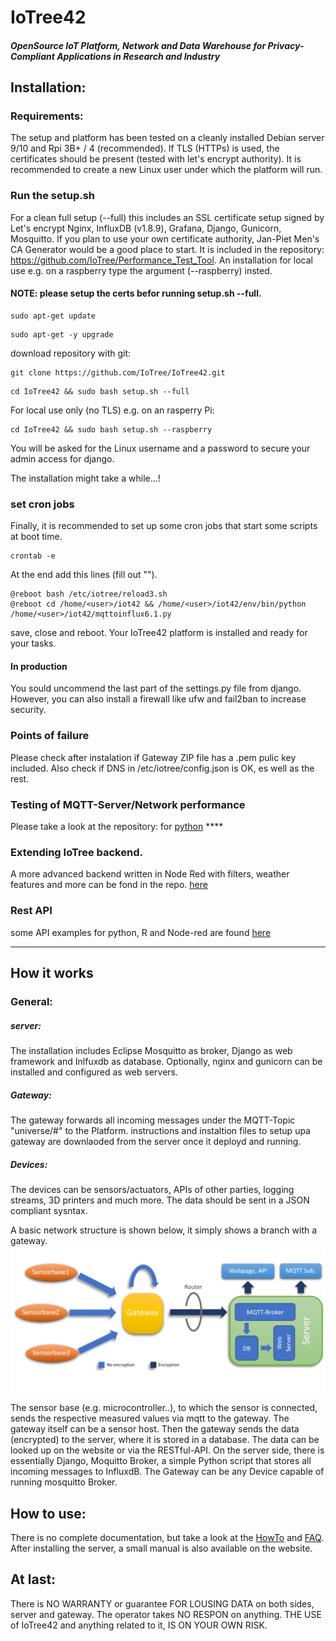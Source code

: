 # IoTree42 
##### OpenSource IoT Platform, Network and Data Warehouse for Privacy-Compliant Applications in Research and Industry

## Installation:

### Requirements: 
The setup and platform has been tested on a cleanly installed Debian server 9/10 and Rpi 3B+ / 4 (recommended).
If TLS (HTTPs) is used, the certificates should be present (tested with let's encrypt authority).
It is recommended to create a new Linux user under which the platform will run.


### Run the setup.sh
For a clean full setup (--full) this includes an SSL certificate setup signed by Let's encrypt Nginx, InfluxDB (v1.8.9), Grafana, Django, Gunicorn, Mosquitto.
If you plan to use your own certificate authority, Jan-Piet Men's CA Generator would be a good place to start. It is included in the repository: https://github.com/IoTree/Performance_Test_Tool.
An installation for local use e.g. on a raspberry type the argument (--raspberry) insted. 
#### NOTE: please setup the certs befor running setup.sh --full.
```
sudo apt-get update 
```
```
sudo apt-get -y upgrade
```

download repository with git:
```
git clone https://github.com/IoTree/IoTree42.git
```

```
cd IoTree42 && sudo bash setup.sh --full 
```
For local use only (no TLS) e.g. on an rasperry Pi:
```
cd IoTree42 && sudo bash setup.sh --raspberry
```

You will be asked for the Linux username and a password to secure your admin access for django.

The installation might take a while...!

### set cron jobs
Finally, it is recommended to set up some cron jobs that start some scripts at boot time.
```
crontab -e
```
At the end add this lines (fill out "<user>").
```
@reboot bash /etc/iotree/reload3.sh
@reboot cd /home/<user>/iot42 && /home/<user>/iot42/env/bin/python /home/<user>/iot42/mqttoinflux6.1.py
```
save, close and reboot.
Your IoTree42 platform is installed and ready for your tasks.

#### In production
You sould uncommend the last part of the settings.py file from django.
However, you can also install a firewall like ufw and fail2ban to increase security.

### Points of failure
Please check after instalation if Gateway ZIP file has a .pem pulic key included.
Also check if DNS in /etc/iotree/config.json is OK, es well as the rest.

### Testing of MQTT-Server/Network performance
Please take a look at the repository: for [python](https://github.com/IoTree/IoTree42/tree/master/API_examples) ****

### Extending IoTree backend.
A more advanced backend written in Node Red with filters, weather features and more can be fond in the repo. [here](https://github.com/IoTree/IoTree42_Extensions)

### Rest API
some API examples for python, R and Node-red are found [here](https://github.com/IoTree/Example_API)

*******
## How it works
### General:
##### server: 
The installation includes Eclipse Mosquitto as broker, Django as web framework and Inlfuxdb as database. Optionally, nginx and gunicorn can be installed and configured as web servers.

##### Gateway:
The gateway forwards all incoming messages under the MQTT-Topic "universe/#" to the Platform.
instructions and instaltion files to setup upa gateway are downlaoded from the server once it deployd and running.

##### Devices: 
The devices can be sensors/actuators, APIs of other parties, logging streams, 3D printers and much more.
The data should be sent in a JSON compliant sysntax.

A basic network structure is shown below, it simply shows a branch with a gateway.
![alt text](https://github.com/IoTree/IoTree42/blob/master/.gitignore/in_a_nutshell.png)

The sensor base (e.g. microcontroller..), to which the sensor is connected, sends the respective measured values via mqtt to the gateway.
The gateway itself can be a sensor host.
Then the gateway sends the data (encrypted) to the server, where it is stored in a database.
The data can be looked up on the website or via the RESTful-API.
On the server side, there is essentially Django, Moquitto Broker, a simple Python script that stores all incoming messages to InfluxdB. 
The Gateway can be any Device capable of running mosquitto Broker.


## How to use:
There is no complete documentation, but take a look at the [HowTo](https://github.com/IoTree/IoTree42/blob/master/HowTo.md) and [FAQ](https://github.com/IoTree/IoTree42/blob/master/FAQ.md).
After installing the server, a small manual is also available on the website.


## At last:

There is NO WARRANTY or guarantee FOR LOUSING DATA on both sides, server and gateway.
The operator takes NO RESPON on anything. THE USE of IoTree42 and anything related to it, IS ON YOUR OWN RISK.
